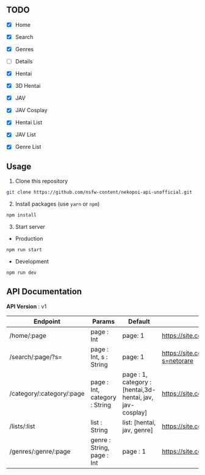 ## TODO

- [x] Home
- [x] Search
- [x] Genres
- [ ] Details
- [x] Hentai
- [x] 3D Hentai
- [x] JAV
- [x] JAV Cosplay
- [x] Hentai List
- [x] JAV List
- [x] Genre List
  

## Usage

1. Clone this repository

```bash
git clone https://github.com/nsfw-content/nekopoi-api-unofficial.git
```

2. Install packages (use `yarn` or `npm`)

```bash
npm install
```

3. Start server

- Production

```bash
npm run start
```

- Development

```bash
npm run dev
```

## API Documentation

**API Version** : v1

| Endpoint                  | Params                        | Default                                                   | Example                                   |
| ------------------------- | ----------------------------- | --------------------------------------------------------- | ----------------------------------------- |
| /home/:page               | page : Int                    | page: 1                                                   | https://site.com/api/home/1               |
| /search/:page/?s=         | page : Int, s : String        | page: 1                                                   | https://site.com/api/search/1/?s=netorare |
| /category/:category/:page | page : Int, category : String | page : 1, category : [hentai,3d-hentai, jav, jav-cosplay] | https://site.com/api/category/hentai/1    |
| /lists/:list              | list : String                 | list: [hentai, jav, genre]                                | https://site.com/api/lists/genre          |
| /genres/:genre/:page      | genre : String, page : Int    | page : 1                                                  | https://site.com/api/genres/netorare/2    |



